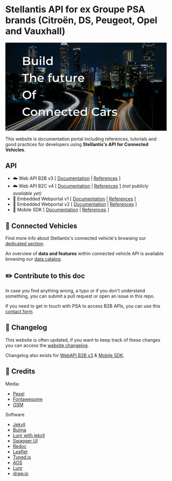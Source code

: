 # Stellantis API for ex Groupe PSA brands (Citroën, DS, Peugeot, Opel and Vauxhall)

![pg4d](/assets/images/build-the-future-pg4d.jpg)


This website is documentation portal including references, tutorials and good practices for developers using **Stellantis's API for Connected Vehicles**.


## API

- ☁️ Web API B2B v3     [ [Documentation](https://developer.groupe-psa.io/webapi/b2b/overview/about/) | [References](https://developer.groupe-psa.io/webapi/b2b/api-reference/specification/) ]
- ☁️ Web API B2C v4     [ [Documentation](https://developer.groupe-psa.io/webapi/b2c/overview/about/) | [References](https://developer.groupe-psa.io/webapi/b2c/api-reference/specification/#article) ] *(not publicly available yet)*
- 🚙 Embedded Webportal v1     [ [Documentation](https://developer.groupe-psa.io/webportal/v1/overview/about/) | [References](https://developer.groupe-psa.io/webportal/v1/api-reference/list/) ]
- 🚙 Embedded Webportal v2     [ [Documentation](https://developer.groupe-psa.io/webportal/v2/overview/about/) | [References](https://developer.groupe-psa.io/webportal/v2/api-reference/list/) ]
- 📱 Mobile SDK      [ [Documentation](https://developer.groupe-psa.io/mobile-sdk/overview/about/) | [References](https://developer.groupe-psa.io/mobile-sdk/references/) ]

## 🚗 Connected Vehicles

Find more info about Stellantis's connected vehicle's browsing our [dedicated section](https://developer.groupe-psa.io/connected-vehicles/about/).

An overview of **data and features** within connected vehicle API is available browsing our [data catalog](https://developer.groupe-psa.io/connected-vehicles/data-catalog/).

## ✏️ Contribute to this doc

In case you find anything wrong, a typo or if you don't understand something, you can submit a pull request or open an issue in this repo.

If you need to get in touch with PSA to access B2B APIs, you can use this [contact form](https://developer.groupe-psa.io/contact-us/).

## 📝 Changelog

This website is often updated, if you want to keep track of these changes you can access the [website changelog](https://developer.groupe-psa.io/changelog/).

Changelog also exists for [WebAPI B2B v3](https://developer.groupe-psa.io/webapi/b2b/api-reference/changelog/) & [Mobile SDK](https://developer.groupe-psa.io/mobile-sdk/references/changelog/#article).

## 🙏 Credits

Media:
- [Pexel](https://www.pexels.com/)
- [Fontawesome](https://fontawesome.com/)
- [OSM](https://www.openstreetmap.org/)

Software
- [Jekyll](https://jekyllrb.com/)
- [Bulma](https://bulma.io/)
- [Lunr with jekyll](https://jekyllcodex.org/without-plugin/search-lunr/)
- [Swagger UI](https://swagger.io/tools/swagger-ui/)
- [Redoc](https://github.com/Redocly/redoc)
- [Leaflet](https://leafletjs.com/)
- [Typed.js](https://mattboldt.github.io/typed.js/)
- [AOS](https://michalsnik.github.io/aos/)
- [Lunr](https://lunrjs.com/)
- [draw.io](https://draw.io/)